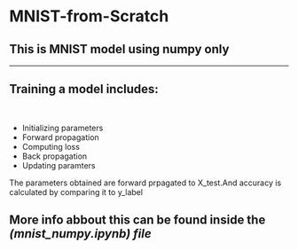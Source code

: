 # MNIST-from-Scratch
## This is MNIST model using numpy only <br>
<hr> 
<h2> Training a model includes: </h2> <br>

- Initializing parameters
- Forward propagation
- Computing loss
- Back propagation
- Updating paramters<br>

The parameters obtained are forward prpagated to X_test.And accuracy is calculated by comparing it to y_label
<br>
<h2> More info abbout this can be found inside the <I>(mnist_numpy.ipynb)<I> file
